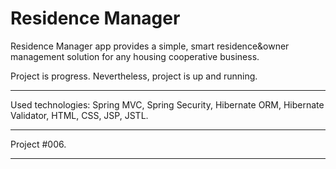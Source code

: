 # Residence Manager

Residence Manager app provides a simple, smart residence&owner management solution for any housing cooperative business.

Project is progress. 
Nevertheless, project is up and running.</br>

----

Used technologies:
Spring MVC, Spring Security, Hibernate ORM, Hibernate Validator, HTML, CSS, JSP, JSTL.<br>

---

Project #006.

---